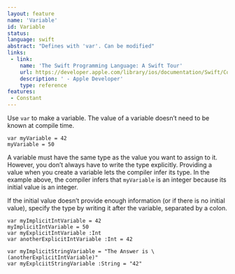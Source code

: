 ```yaml
---
layout: feature
name: 'Variable'
id: Variable
status: 
language: swift
abstract: "Defines with 'var'. Can be modified"
links:
 - link:
    name: 'The Swift Programming Language: A Swift Tour'
    url: https://developer.apple.com/library/ios/documentation/Swift/Conceptual/Swift_Programming_Language/GuidedTour.html#//apple_ref/doc/uid/TP40014097-CH2-ID1
    description: ' - Apple Developer'
    type: reference
features:
 - Constant
---
```


Use `var` to make a variable. The value of a variable doesn’t need to be known at compile time.

<pre><code>var myVariable = 42
myVariable = 50
</code></pre>

A variable must have the same type as the value you want to assign to it. However, you don’t always have to write the type explicitly. Providing a value when you create a variable lets the compiler infer its type. In the example above, the compiler infers that `myVariable` is an integer because its initial value is an integer.

If the initial value doesn’t provide enough information (or if there is no initial value), specify the type by writing it after the variable, separated by a colon.

<pre><code>var myImplicitIntVariable = 42
myImplicitIntVariable = 50
var myExplicitIntVariable :Int
var anotherExplicitIntVariable :Int = 42

var myImplicitStringVariable = "The Answer is \(anotherExplicitIntVariable)"
var myExplciitStringVariable :String = "42"
</code></pre>